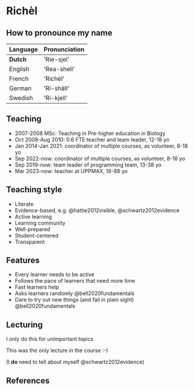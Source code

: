 # Richèl

## How to pronounce my name

| Language  | Pronunciation |
|-----------|----------------|
| **Dutch** | 'Rie-sjel'     |
| English   | 'Rea-shell'    |
| French    | 'Richèl'       |
| German    | 'Ri-shäll'     |
| Swedish   | 'Ri-kjell'     |

## Teaching

-   2007-2008 MSc: Teaching in Pre-higher education in Biology
-   Oct 2008-Aug 2010: 0.6 FTE teacher and team leader, 12-18 yo
-   Jan 2014-Jan 2021: coordinator of multiple courses, as volunteer, 8-18 yo
-   Sep 2022-now: coordinator of multiple courses, as volunteer, 8-18 yo
-   Sep 2019-now: team leader of programming team, 13-38 yo
-   Mar 2023-now: teacher at UPPMAX, 18-88 yo

## Teaching style

-   Literate
-   Evidence-based, e.g. @hattie2012visible, @schwartz2012evidence
-   Active learning
-   Learning community
-   Well-prepared
-   Student-centered
-   Transparent

## Features

-   Every learner needs to be active
-   Follows the pace of learners that need more time
-   Fast learners help
-   Asks learners randomly @bell2020fundamentals
-   Dare to try out new things (and fail in plain sight) @bell2020fundamentals

## Lecturing

I only do this for unimportant topics.

This was the only lecture in the course :-)

(I **do** need to tell about myself @schwartz2012evidence)

## References
